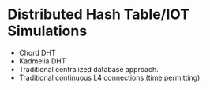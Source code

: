 # Distributed Hash Table/IOT Simulations

- Chord DHT
- Kadmelia DHT
- Traditional centralized database approach.
- Traditional continuous L4 connections (time permitting).
